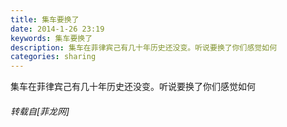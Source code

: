 ```yaml
---
title: 集车要换了
date: 2014-1-26 23:19
keywords: 集车要换了
description: 集车在菲律宾己有几十年历史还没变。听说要换了你们感觉如何
categories: sharing
---
```

<td class="t_f" id="postmessage_94070">

集车在菲律宾己有几十年历史还没变。听说要换了你们感觉如何<img alt="" border="0" onclick="" onmouseover="" smilieid="252" src="static/image/smiley/Xiongmao/3.gif"/></td>
###### 转载自[菲龙网]
